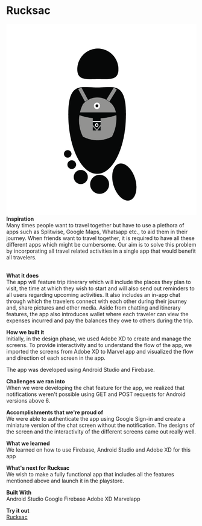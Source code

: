 # Rucksac
<img src="Rucksack_icon.png">
<b>Inspiration</b><br>
Many times people want to travel together but have to use a plethora of apps such as Splitwise, Google Maps, Whatsapp etc., to aid them in their journey. When friends want to travel together, it is required to have all these different apps which might be cumbersome. Our aim is to solve this problem by incorporating all travel related activities in a single app that would benefit all travelers.

<br><b>What it does</b><br>
The app will feature trip itinerary which will include the places they plan to visit, the time at which they wish to start and will also send out reminders to all users regarding upcoming activities. It also includes an in-app chat through which the travelers connect with each other during their journey and, share pictures and other media. Aside from chatting and itinerary features, the app also introduces wallet where each traveler can view the expenses incurred and pay the balances they owe to others during the trip.

<b>How we built it</b><br>
Initially, in the design phase, we used Adobe XD to create and manage the screens. To provide interactivity and to understand the flow of the app, we imported the screens from Adobe XD to Marvel app and visualized the flow and direction of each screen in the app.

The app was developed using Android Studio and Firebase.

<b>Challenges we ran into</b><br>
When we were developing the chat feature for the app, we realized that notifications weren't possible using GET and POST requests for Android versions above 6.

<b>Accomplishments that we're proud of</b><br>
We were able to authenticate the app using Google Sign-in and create a miniature version of the chat screen without the notification. The designs of the screen and the interactivity of the different screens came out really well.

<b>What we learned</b><br>
We learned on how to use Firebase, Android Studio and Adobe XD for this app

<b>What's next for Rucksac</b><br>
We wish to make a fully functional app that includes all the features mentioned above and launch it in the playstore.

<b>Built With</b><br>
Android Studio
Google Firebase
Adobe XD
Marvelapp

<b>Try it out</b><br>
<a href = "https://marvelapp.com/44bdi7b/screen/40847852">Rucksac</a>

